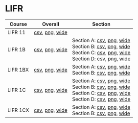 # LIFR

| Course | Overall | Section |
| ------ | ------- | ------- |
| LIFR 11 | [csv](https://github.com/UCSD-Historical-Enrollment-Data/2024Winter/blob/main/overall/LIFR%2011.csv), [png](https://raw.githubusercontent.com/UCSD-Historical-Enrollment-Data/2024Winter/main/plot_overall/LIFR%2011.png), [wide](https://raw.githubusercontent.com/UCSD-Historical-Enrollment-Data/2024Winter/main/plot_overall_wide/LIFR%2011.png) |  |
| LIFR 1B | [csv](https://github.com/UCSD-Historical-Enrollment-Data/2024Winter/blob/main/overall/LIFR%201B.csv), [png](https://raw.githubusercontent.com/UCSD-Historical-Enrollment-Data/2024Winter/main/plot_overall/LIFR%201B.png), [wide](https://raw.githubusercontent.com/UCSD-Historical-Enrollment-Data/2024Winter/main/plot_overall_wide/LIFR%201B.png) | Section A: [csv](https://github.com/UCSD-Historical-Enrollment-Data/2024Winter/blob/main/section/LIFR%201B_A.csv), [png](https://raw.githubusercontent.com/UCSD-Historical-Enrollment-Data/2024Winter/main/plot_section/LIFR%201B_A.png), [wide](https://raw.githubusercontent.com/UCSD-Historical-Enrollment-Data/2024Winter/main/plot_section_wide/LIFR%201B_A.png)<br>Section B: [csv](https://github.com/UCSD-Historical-Enrollment-Data/2024Winter/blob/main/section/LIFR%201B_B.csv), [png](https://raw.githubusercontent.com/UCSD-Historical-Enrollment-Data/2024Winter/main/plot_section/LIFR%201B_B.png), [wide](https://raw.githubusercontent.com/UCSD-Historical-Enrollment-Data/2024Winter/main/plot_section_wide/LIFR%201B_B.png)<br>Section C: [csv](https://github.com/UCSD-Historical-Enrollment-Data/2024Winter/blob/main/section/LIFR%201B_C.csv), [png](https://raw.githubusercontent.com/UCSD-Historical-Enrollment-Data/2024Winter/main/plot_section/LIFR%201B_C.png), [wide](https://raw.githubusercontent.com/UCSD-Historical-Enrollment-Data/2024Winter/main/plot_section_wide/LIFR%201B_C.png)<br>Section D: [csv](https://github.com/UCSD-Historical-Enrollment-Data/2024Winter/blob/main/section/LIFR%201B_D.csv), [png](https://raw.githubusercontent.com/UCSD-Historical-Enrollment-Data/2024Winter/main/plot_section/LIFR%201B_D.png), [wide](https://raw.githubusercontent.com/UCSD-Historical-Enrollment-Data/2024Winter/main/plot_section_wide/LIFR%201B_D.png) |
| LIFR 1BX | [csv](https://github.com/UCSD-Historical-Enrollment-Data/2024Winter/blob/main/overall/LIFR%201BX.csv), [png](https://raw.githubusercontent.com/UCSD-Historical-Enrollment-Data/2024Winter/main/plot_overall/LIFR%201BX.png), [wide](https://raw.githubusercontent.com/UCSD-Historical-Enrollment-Data/2024Winter/main/plot_overall_wide/LIFR%201BX.png) | Section A: [csv](https://github.com/UCSD-Historical-Enrollment-Data/2024Winter/blob/main/section/LIFR%201BX_A.csv), [png](https://raw.githubusercontent.com/UCSD-Historical-Enrollment-Data/2024Winter/main/plot_section/LIFR%201BX_A.png), [wide](https://raw.githubusercontent.com/UCSD-Historical-Enrollment-Data/2024Winter/main/plot_section_wide/LIFR%201BX_A.png)<br>Section B: [csv](https://github.com/UCSD-Historical-Enrollment-Data/2024Winter/blob/main/section/LIFR%201BX_B.csv), [png](https://raw.githubusercontent.com/UCSD-Historical-Enrollment-Data/2024Winter/main/plot_section/LIFR%201BX_B.png), [wide](https://raw.githubusercontent.com/UCSD-Historical-Enrollment-Data/2024Winter/main/plot_section_wide/LIFR%201BX_B.png) |
| LIFR 1C | [csv](https://github.com/UCSD-Historical-Enrollment-Data/2024Winter/blob/main/overall/LIFR%201C.csv), [png](https://raw.githubusercontent.com/UCSD-Historical-Enrollment-Data/2024Winter/main/plot_overall/LIFR%201C.png), [wide](https://raw.githubusercontent.com/UCSD-Historical-Enrollment-Data/2024Winter/main/plot_overall_wide/LIFR%201C.png) | Section A: [csv](https://github.com/UCSD-Historical-Enrollment-Data/2024Winter/blob/main/section/LIFR%201C_A.csv), [png](https://raw.githubusercontent.com/UCSD-Historical-Enrollment-Data/2024Winter/main/plot_section/LIFR%201C_A.png), [wide](https://raw.githubusercontent.com/UCSD-Historical-Enrollment-Data/2024Winter/main/plot_section_wide/LIFR%201C_A.png)<br>Section B: [csv](https://github.com/UCSD-Historical-Enrollment-Data/2024Winter/blob/main/section/LIFR%201C_B.csv), [png](https://raw.githubusercontent.com/UCSD-Historical-Enrollment-Data/2024Winter/main/plot_section/LIFR%201C_B.png), [wide](https://raw.githubusercontent.com/UCSD-Historical-Enrollment-Data/2024Winter/main/plot_section_wide/LIFR%201C_B.png)<br>Section C: [csv](https://github.com/UCSD-Historical-Enrollment-Data/2024Winter/blob/main/section/LIFR%201C_C.csv), [png](https://raw.githubusercontent.com/UCSD-Historical-Enrollment-Data/2024Winter/main/plot_section/LIFR%201C_C.png), [wide](https://raw.githubusercontent.com/UCSD-Historical-Enrollment-Data/2024Winter/main/plot_section_wide/LIFR%201C_C.png)<br>Section D: [csv](https://github.com/UCSD-Historical-Enrollment-Data/2024Winter/blob/main/section/LIFR%201C_D.csv), [png](https://raw.githubusercontent.com/UCSD-Historical-Enrollment-Data/2024Winter/main/plot_section/LIFR%201C_D.png), [wide](https://raw.githubusercontent.com/UCSD-Historical-Enrollment-Data/2024Winter/main/plot_section_wide/LIFR%201C_D.png) |
| LIFR 1CX | [csv](https://github.com/UCSD-Historical-Enrollment-Data/2024Winter/blob/main/overall/LIFR%201CX.csv), [png](https://raw.githubusercontent.com/UCSD-Historical-Enrollment-Data/2024Winter/main/plot_overall/LIFR%201CX.png), [wide](https://raw.githubusercontent.com/UCSD-Historical-Enrollment-Data/2024Winter/main/plot_overall_wide/LIFR%201CX.png) | Section A: [csv](https://github.com/UCSD-Historical-Enrollment-Data/2024Winter/blob/main/section/LIFR%201CX_A.csv), [png](https://raw.githubusercontent.com/UCSD-Historical-Enrollment-Data/2024Winter/main/plot_section/LIFR%201CX_A.png), [wide](https://raw.githubusercontent.com/UCSD-Historical-Enrollment-Data/2024Winter/main/plot_section_wide/LIFR%201CX_A.png)<br>Section B: [csv](https://github.com/UCSD-Historical-Enrollment-Data/2024Winter/blob/main/section/LIFR%201CX_B.csv), [png](https://raw.githubusercontent.com/UCSD-Historical-Enrollment-Data/2024Winter/main/plot_section/LIFR%201CX_B.png), [wide](https://raw.githubusercontent.com/UCSD-Historical-Enrollment-Data/2024Winter/main/plot_section_wide/LIFR%201CX_B.png) |
